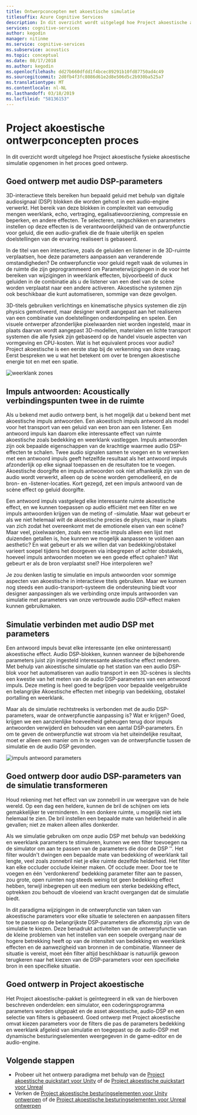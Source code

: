 ```yaml
---
title: Ontwerpconcepten met akoestische simulatie
titlesuffix: Azure Cognitive Services
description: In dit overzicht wordt uitgelegd hoe Project akoestische akoestische simulatie aan het proces goed ontwerp omvat.
services: cognitive-services
author: kegodin
manager: nitinme
ms.service: cognitive-services
ms.subservice: acoustics
ms.topic: conceptual
ms.date: 08/17/2018
ms.author: kegodin
ms.openlocfilehash: dd27b660dfdd1f4bcec89291b10fd87750ad4c49
ms.sourcegitcommit: 2d0fb4f3fc8086d61e2d8e506d5c2b930ba525a7
ms.translationtype: MT
ms.contentlocale: nl-NL
ms.lasthandoff: 03/18/2019
ms.locfileid: "58136153"
---
```

# <a name="project-acoustics-design-process-concepts"></a>Project akoestische ontwerpconcepten proces

In dit overzicht wordt uitgelegd hoe Project akoestische fysieke akoestische simulatie opgenomen in het proces goed ontwerp.

## <a name="sound-design-with-audio-dsp-parameters"></a>Goed ontwerp met audio DSP-parameters

3D-interactieve titels bereiken hun bepaald geluid met behulp van digitale audiosignaal (DSP) blokken die worden gehost in een audio-engine verwerkt. Het bereik van deze blokken in complexiteit van eenvoudig mengen weerklank, echo, vertraging, egalisatievoorziening, compressie en beperken, en andere effecten. Te selecteren, rangschikken en parameters instellen op deze effecten is de verantwoordelijkheid van de ontwerpfunctie voor geluid, die een audio-grafiek die de fraaie uiterlijk en spelen doelstellingen van de ervaring realiseert is gebaseerd.

In de titel van een interactieve, zoals de geluiden en listener in de 3D-ruimte verplaatsen, hoe deze parameters aanpassen aan veranderende omstandigheden? De ontwerpfunctie voor geluid regelt vaak de volumes in de ruimte die zijn geprogrammeerd om Parameterwijzigingen in de voor het bereiken van wijzigingen in weerklank effecten, bijvoorbeeld of duck geluiden in de combinatie als u de listener van een deel van de scène worden verplaatst naar een andere activeren. Akoestische systemen zijn ook beschikbaar die kunt automatiseren, sommige van deze gevolgen.

3D-titels gebruiken verlichtings en kinematische physics systemen die zijn physics gemotiveerd, maar designer wordt aangepast aan het realiseren van een combinatie van doelstellingen onderdompeling en spelen. Een visuele ontwerper afzonderlijke pixelwaarden niet worden ingesteld, maar in plaats daarvan wordt aangepast 3D-modellen, materialen en lichte transport systemen die alle fysiek zijn gebaseerd op de handel visuele aspecten van vormgeving en CPU-kosten. Wat is het equivalent proces voor audio? Project akoestische is een eerste stap bij de verkenning van deze vraag. Eerst bespreken we u wat het betekent om over te brengen akoestische energie tot en met een spatie.

![weerklank zones](media/reverb-zones-altspace.png)

## <a name="impulse-responses-acoustically-connecting-two-points-in-space"></a>Impuls antwoorden: Acoustically verbindingspunten twee in de ruimte

Als u bekend met audio ontwerp bent, is het mogelijk dat u bekend bent met akoestische impuls antwoorden. Een akoestisch impuls antwoord als model voor het transport van een geluid van een bron aan een listener. Een antwoord impuls kan daarom elke interessante effect van ruimte akoestische zoals bedekking en weerklank vastleggen. Impuls antwoorden zijn ook bepaalde eigenschappen van de krachtige waarmee audio DSP-effecten te schalen. Twee audio signalen samen te voegen en te verwerken met een antwoord impuls geeft hetzelfde resultaat als het antwoord impuls afzonderlijk op elke signaal toepassen en de resultaten toe te voegen. Akoestische doorgifte en impuls antwoorden ook niet afhankelijk zijn van de audio wordt verwerkt, alleen op de scène worden gemodelleerd, en de bron- en -listener-locaties. Kort gezegd, zet een impuls antwoord van de scène effect op geluid doorgifte.

Een antwoord impuls vastgelegd elke interessante ruimte akoestische effect, en we kunnen toepassen op audio efficiënt met een filter en we impuls antwoorden krijgen van de meting of -simulatie. Maar wat gebeurt er als we niet helemaal wilt de akoestische precies de physics, maar in plaats van zich zodat het overeenkomt met de emotionele eisen van een scène? Maar veel, pixelwaarden, zoals een reactie impuls alleen een lijst met duizenden getallen is, hoe kunnen we mogelijk aanpassen te voldoen aan aesthetic? En wat gebeurt er als we willen dat van bedekking/obstakel varieert soepel tijdens het doorgeven via inbegrepen of achter obstakels, hoeveel impuls antwoorden moeten we een goede effect ophalen? Wat gebeurt er als de bron verplaatst snel? Hoe interpoleren we?

Je zou denken lastig te simulatie en impuls antwoorden voor sommige aspecten van akoestische in interactieve titels gebruiken. Maar we kunnen nog steeds een audio-transport-systeem die ondersteuning biedt voor designer aanpassingen als we verbinding onze impuls antwoorden van simulatie met parameters van onze vertrouwde audio DSP-effect maken kunnen gebruikmaken.

## <a name="connecting-simulation-to-audio-dsp-with-parameters"></a>Simulatie verbinden met audio DSP met parameters

Een antwoord impuls bevat elke interessante (en elke oninteressant) akoestische effect. Audio DSP-blokken, kunnen wanneer de bijbehorende parameters juist zijn ingesteld interessante akoestische effect renderen. Met behulp van akoestische simulatie op het station van een audio DSP-blok voor het automatiseren van audio transport in een 3D-scènes is slechts een kwestie van het meten van de audio DSP-parameters van een antwoord impuls. Deze meting is heel goed te begrijpen voor bepaalde veelgebruikte en belangrijke Akoestische effecten met inbegrip van bedekking, obstakel portalling en weerklank.

Maar als de simulatie rechtstreeks is verbonden met de audio DSP-parameters, waar de ontwerpfunctie aanpassing is? Wat er krijgen? Goed, krijgen we een aanzienlijke hoeveelheid geheugen terug door impuls antwoorden verwijderd en behouden van een aantal DSP-parameters. En om te geven de ontwerpfunctie wat stroom via het uiteindelijke resultaat, moet er alleen een manier om in te voegen van de ontwerpfunctie tussen de simulatie en de audio DSP gevonden.

![impuls antwoord parameters](media/acoustic-parameters.png)

## <a name="sound-design-by-transforming-audio-dsp-parameters-from-simulation"></a>Goed ontwerp door audio DSP-parameters van de simulatie transformeren

Houd rekening met het effect van uw zonnebril in uw weergave van de hele wereld. Op een dag een heldere, kunnen de bril de schijnen om iets gemakkelijker te verminderen. In een donkere ruimte, u mogelijk niet iets helemaal te zien. De bril instellen een bepaalde mate van helderheid in alle gevallen; niet ze maken alleen alles donkerder.

Als we simulatie gebruiken om onze audio DSP met behulp van bedekking en weerklank parameters te stimuleren, kunnen we een filter toevoegen na de simulator om aan te passen van de parameters die door de DSP ''. Het filter wouldn't dwingen een bepaalde mate van bedekking of weerklank tail lengte, veel zoals zonnebril niet je elke ruimte dezelfde helderheid. Het filter kan elke occluder occlude kleiner maken. Of occlude meer. Door toe te voegen en één 'verdonkerend' bedekking parameter filter aan te passen, zou grote, open ruimten nog steeds weinig tot geen bedekking effect hebben, terwijl inbegrepen uit een medium een sterke bedekking effect, optrekken zou behoudt de vloeiend van kracht overgangen dat de simulatie biedt.

In dit paradigma wijzigingen in de ontwerpfunctie van taken van akoestische parameters voor elke situatie te selecteren en aanpassen filters toe te passen op de belangrijkste DSP-parameters die afkomstig zijn van de simulatie te kiezen. Deze benadrukt activiteiten van de ontwerpfunctie van de kleine problemen van het instellen van een soepele overgang naar de hogere betrekking heeft op van de intensiteit van bedekking en weerklank effecten en de aanwezigheid van bronnen in de combinatie. Wanneer de situatie is vereist, moet één filter altijd beschikbaar is natuurlijk gewoon terugkeren naar het kiezen van de DSP-parameters voor een specifieke bron in een specifieke situatie.

## <a name="sound-design-in-project-acoustics"></a>Goed ontwerp in Project akoestische

Het Project akoestische-pakket is geïntegreerd in elk van de hierboven beschreven onderdelen: een simulator, een coderingsprogramma parameters worden uitgepakt en de asset akoestische, audio-DSP en een selectie van filters is gebaseerd. Goed ontwerp met Project akoestische omvat kiezen parameters voor de filters die pas de parameters bedekking en weerklank afgeleid van simulatie en toegepast op de audio-DSP met dynamische besturingselementen weergegeven in de game-editor en de audio-engine.

## <a name="next-steps"></a>Volgende stappen
* Probeer uit het ontwerp paradigma met behulp van de [Project akoestische quickstart voor Unity](unity-quickstart.md) of de [Project akoestische quickstart voor Unreal](unreal-quickstart.md)
* Verken de [Project akoestische besturingselementen voor Unity ontwerpen](unity-workflow.md) of de [Project akoestische besturingselementen voor Unreal ontwerpen](unreal-workflow.md)

